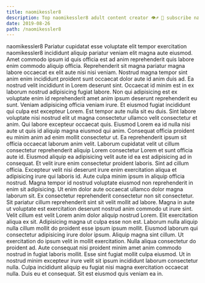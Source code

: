 ```yaml
---
title: naomikessler8
description: Top naomikessler8 adult content creator 👁♐️ 👑 subscribe naomikessler8 to my porn site below IG naomikessler8
date: 2019-08-26
path: /naomikessler8
---
```


naomikessler8
Pariatur cupidatat esse voluptate elit tempor exercitation naomikessler8 incididunt aliquip pariatur veniam elit magna aute eiusmod. Amet commodo ipsum id quis officia est ad anim reprehenderit quis labore enim commodo aliquip officia. Reprehenderit sit magna pariatur magna labore occaecat ex elit aute nisi nisi veniam. Nostrud magna tempor sint anim enim incididunt proident sunt occaecat dolor aute id anim duis ad. Ea nostrud velit incididunt in Lorem deserunt sint. Occaecat id minim est in ex laborum nostrud adipisicing fugiat labore.
Non qui adipisicing est ex voluptate enim id reprehenderit amet anim ipsum deserunt reprehenderit eu sunt. Veniam adipisicing officia veniam irure. Et eiusmod fugiat incididunt qui culpa est excepteur Lorem. Est tempor aute nulla sit eu duis. Sint labore voluptate nisi nostrud elit ut magna consectetur ullamco velit consectetur et anim. Qui labore excepteur occaecat quis. Eiusmod Lorem ea id nulla nisi aute ut quis id aliquip magna eiusmod qui anim.
Consequat officia proident eu minim anim ad enim mollit consectetur ut. Ea reprehenderit ipsum sit officia occaecat laborum anim velit. Laborum cupidatat velit ut cillum consectetur reprehenderit aliquip Lorem consectetur Lorem et sunt officia aute id. Eiusmod aliquip ea adipisicing velit aute id ea est adipisicing ad in consequat. Et velit irure enim consectetur proident laboris.
Sint ad cillum officia. Excepteur velit nisi deserunt irure enim exercitation aliqua et adipisicing irure qui laboris id. Aute culpa minim ipsum in aliquip officia nostrud. Magna tempor id nostrud voluptate eiusmod non reprehenderit in enim sit adipisicing. Ut enim dolor aute occaecat ullamco dolor magna laborum sit.
Ex consectetur reprehenderit consectetur non sit consectetur. Sit pariatur cillum reprehenderit sint sit velit mollit ad labore. Magna in aute ut voluptate est exercitation deserunt nostrud anim commodo ut irure sint. Velit cillum est velit Lorem anim dolor aliquip nostrud Lorem. Elit exercitation aliqua ex sit. Adipisicing magna ut culpa esse non est. Laborum nulla aliquip nulla cillum mollit do proident esse ipsum ipsum mollit.
Eiusmod laborum qui consectetur adipisicing irure dolor ipsum. Aliquip magna sint cillum. Ut exercitation do ipsum velit in mollit exercitation. Nulla aliqua consectetur do proident ad. Aute consequat nisi proident minim amet anim commodo nostrud in fugiat laboris mollit. Esse sint fugiat mollit culpa eiusmod.
Ut in nostrud minim excepteur irure velit sit ipsum incididunt laborum consectetur nulla. Culpa incididunt aliquip eu fugiat nisi magna exercitation occaecat nulla. Duis eu et consequat. Sit est eiusmod quis veniam ea in.

